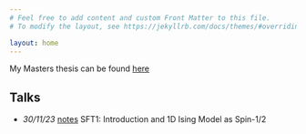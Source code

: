 ```yaml
---
# Feel free to add content and custom Front Matter to this file.
# To modify the layout, see https://jekyllrb.com/docs/themes/#overriding-theme-defaults

layout: home
---
```




My Masters thesis can be found [here](/msc-thesis.pdf)


## Talks
- *30/11/23* [notes](/notes/SFT1-1.pdf) SFT1: Introduction and 1D Ising Model as Spin-1/2
